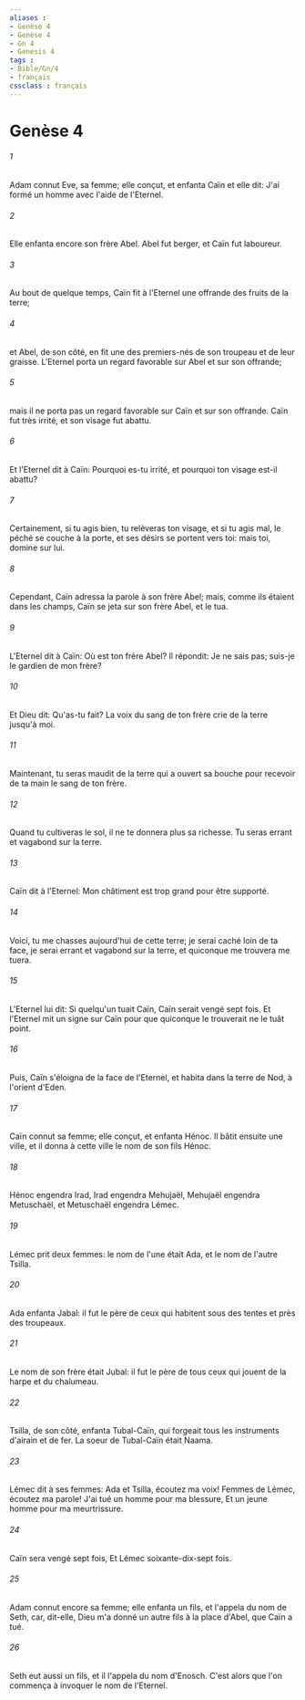 ```yaml
---
aliases : 
- Genèse 4
- Genèse 4
- Gn 4
- Genesis 4
tags : 
- Bible/Gn/4
- français
cssclass : français
---
```


# Genèse 4

###### 1
Adam connut Eve, sa femme; elle conçut, et enfanta Caïn et elle dit: J'ai formé un homme avec l'aide de l'Eternel.
###### 2
Elle enfanta encore son frère Abel. Abel fut berger, et Caïn fut laboureur.
###### 3
Au bout de quelque temps, Caïn fit à l'Eternel une offrande des fruits de la terre;
###### 4
et Abel, de son côté, en fit une des premiers-nés de son troupeau et de leur graisse. L'Eternel porta un regard favorable sur Abel et sur son offrande;
###### 5
mais il ne porta pas un regard favorable sur Caïn et sur son offrande. Caïn fut très irrité, et son visage fut abattu.
###### 6
Et l'Eternel dit à Caïn: Pourquoi es-tu irrité, et pourquoi ton visage est-il abattu?
###### 7
Certainement, si tu agis bien, tu relèveras ton visage, et si tu agis mal, le péché se couche à la porte, et ses désirs se portent vers toi: mais toi, domine sur lui.
###### 8
Cependant, Caïn adressa la parole à son frère Abel; mais, comme ils étaient dans les champs, Caïn se jeta sur son frère Abel, et le tua.
###### 9
L'Eternel dit à Caïn: Où est ton frère Abel? Il répondit: Je ne sais pas; suis-je le gardien de mon frère?
###### 10
Et Dieu dit: Qu'as-tu fait? La voix du sang de ton frère crie de la terre jusqu'à moi.
###### 11
Maintenant, tu seras maudit de la terre qui a ouvert sa bouche pour recevoir de ta main le sang de ton frère.
###### 12
Quand tu cultiveras le sol, il ne te donnera plus sa richesse. Tu seras errant et vagabond sur la terre.
###### 13
Caïn dit à l'Eternel: Mon châtiment est trop grand pour être supporté.
###### 14
Voici, tu me chasses aujourd'hui de cette terre; je serai caché loin de ta face, je serai errant et vagabond sur la terre, et quiconque me trouvera me tuera.
###### 15
L'Eternel lui dit: Si quelqu'un tuait Caïn, Caïn serait vengé sept fois. Et l'Eternel mit un signe sur Caïn pour que quiconque le trouverait ne le tuât point.
###### 16
Puis, Caïn s'éloigna de la face de l'Eternel, et habita dans la terre de Nod, à l'orient d'Eden.
###### 17
Caïn connut sa femme; elle conçut, et enfanta Hénoc. Il bâtit ensuite une ville, et il donna à cette ville le nom de son fils Hénoc.
###### 18
Hénoc engendra Irad, Irad engendra Mehujaël, Mehujaël engendra Metuschaël, et Metuschaël engendra Lémec.
###### 19
Lémec prit deux femmes: le nom de l'une était Ada, et le nom de l'autre Tsilla.
###### 20
Ada enfanta Jabal: il fut le père de ceux qui habitent sous des tentes et près des troupeaux.
###### 21
Le nom de son frère était Jubal: il fut le père de tous ceux qui jouent de la harpe et du chalumeau.
###### 22
Tsilla, de son côté, enfanta Tubal-Caïn, qui forgeait tous les instruments d'airain et de fer. La soeur de Tubal-Caïn était Naama.
###### 23
Lémec dit à ses femmes: Ada et Tsilla, écoutez ma voix! Femmes de Lémec, écoutez ma parole! J'ai tué un homme pour ma blessure, Et un jeune homme pour ma meurtrissure.
###### 24
Caïn sera vengé sept fois, Et Lémec soixante-dix-sept fois.
###### 25
Adam connut encore sa femme; elle enfanta un fils, et l'appela du nom de Seth, car, dit-elle, Dieu m'a donné un autre fils à la place d'Abel, que Caïn a tué.
###### 26
Seth eut aussi un fils, et il l'appela du nom d'Enosch. C'est alors que l'on commença à invoquer le nom de l'Eternel.
